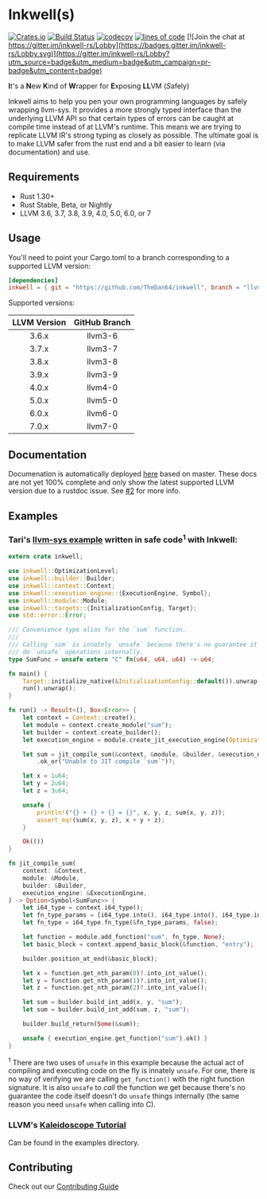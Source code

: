 # Inkwell(s)

[![Crates.io](https://img.shields.io/crates/v/inkwell.svg?style=plastic)](https://crates.io/crates/inkwell)
[![Build Status](https://travis-ci.org/TheDan64/inkwell.svg?branch=master)](https://travis-ci.org/TheDan64/inkwell)
[![codecov](https://codecov.io/gh/TheDan64/inkwell/branch/master/graph/badge.svg)](https://codecov.io/gh/TheDan64/inkwell)
[![lines of code](https://tokei.rs/b1/github/TheDan64/inkwell)](https://github.com/Aaronepower/tokei)
[![Join the chat at https://gitter.im/inkwell-rs/Lobby](https://badges.gitter.im/inkwell-rs/Lobby.svg)](https://gitter.im/inkwell-rs/Lobby?utm_source=badge&utm_medium=badge&utm_campaign=pr-badge&utm_content=badge)

**I**t's a **N**ew **K**ind of **W**rapper for **E**xposing **LL**VM (*S*afely)

Inkwell aims to help you pen your own programming languages by safely wrapping llvm-sys. It provides a more strongly typed interface than the underlying LLVM API so that certain types of errors can be caught at compile time instead of at LLVM's runtime. This means we are trying to replicate LLVM IR's strong typing as closely as possible. The ultimate goal is to make LLVM safer from the rust end and a bit easier to learn (via documentation) and use.

## Requirements

* Rust 1.30+
* Rust Stable, Beta, or Nightly
* LLVM 3.6, 3.7, 3.8, 3.9, 4.0, 5.0, 6.0, or 7

## Usage

You'll need to point your Cargo.toml to a branch corresponding to a supported LLVM version:

```toml
[dependencies]
inkwell = { git = "https://github.com/TheDan64/inkwell", branch = "llvm3-7" }
```

Supported versions:

| LLVM Version | GitHub Branch |
| :----------: | :-----------: |
| 3.6.x        | llvm3-6       |
| 3.7.x        | llvm3-7       |
| 3.8.x        | llvm3-8       |
| 3.9.x        | llvm3-9       |
| 4.0.x        | llvm4-0       |
| 5.0.x        | llvm5-0       |
| 6.0.x        | llvm6-0       |
| 7.0.x        | llvm7-0       |

## Documentation

Documenation is automatically deployed [here](https://thedan64.github.io/inkwell/) based on master. These docs are not yet 100% complete and only show the latest supported LLVM version due to a rustdoc issue. See [#2](https://github.com/TheDan64/inkwell/issues/2) for more info.

## Examples

### Tari's [llvm-sys example](https://bitbucket.org/tari/llvm-sys.rs/src/ea4ac92a171da2c1851806b91e531ed3a0b41091/examples/jit-function.rs) written in safe code<sup>1</sup> with Inkwell:

```rust
extern crate inkwell;

use inkwell::OptimizationLevel;
use inkwell::builder::Builder;
use inkwell::context::Context;
use inkwell::execution_engine::{ExecutionEngine, Symbol};
use inkwell::module::Module;
use inkwell::targets::{InitializationConfig, Target};
use std::error::Error;

/// Convenience type alias for the `sum` function.
///
/// Calling `sum` is innately `unsafe` because there's no guarantee it doesn't
/// do `unsafe` operations internally.
type SumFunc = unsafe extern "C" fn(u64, u64, u64) -> u64;

fn main() {
    Target::initialize_native(&InitializationConfig::default()).unwrap();
    run().unwrap();
}

fn run() -> Result<(), Box<Error>> {
    let context = Context::create();
    let module = context.create_module("sum");
    let builder = context.create_builder();
    let execution_engine = module.create_jit_execution_engine(OptimizationLevel::None)?;

    let sum = jit_compile_sum(&context, &module, &builder, &execution_engine)
        .ok_or("Unable to JIT compile `sum`")?;

    let x = 1u64;
    let y = 2u64;
    let z = 3u64;

    unsafe {
        println!("{} + {} + {} = {}", x, y, z, sum(x, y, z));
        assert_eq!(sum(x, y, z), x + y + z);
    }

    Ok(())
}

fn jit_compile_sum(
    context: &Context,
    module: &Module,
    builder: &Builder,
    execution_engine: &ExecutionEngine,
) -> Option<Symbol<SumFunc>> {
    let i64_type = context.i64_type();
    let fn_type_params = [i64_type.into(), i64_type.into(), i64_type.into()];
    let fn_type = i64_type.fn_type(&fn_type_params, false);

    let function = module.add_function("sum", fn_type, None);
    let basic_block = context.append_basic_block(&function, "entry");

    builder.position_at_end(&basic_block);

    let x = function.get_nth_param(0)?.into_int_value();
    let y = function.get_nth_param(1)?.into_int_value();
    let z = function.get_nth_param(2)?.into_int_value();

    let sum = builder.build_int_add(x, y, "sum");
    let sum = builder.build_int_add(sum, z, "sum");

    builder.build_return(Some(&sum));

    unsafe { execution_engine.get_function("sum").ok() }
}
```

<sup>1</sup> There are two uses of `unsafe` in this example because the actual
act of compiling and executing code on the fly is innately `unsafe`. For one,
there is no way of verifying we are calling `get_function()` with the right function
signature. It is also `unsafe` to *call* the function we get because there's no
guarantee the code itself doesn't do `unsafe` things internally (the same reason
you need `unsafe` when calling into C).

### LLVM's [Kaleidoscope Tutorial](https://llvm.org/docs/tutorial/index.html)

Can be found in the examples directory.

## Contributing

Check out our [Contributing Guide](.github/CONTRIBUTING.md)

